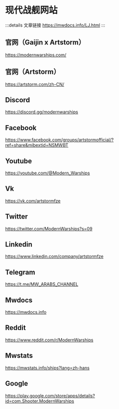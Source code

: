 # 现代战舰网站
:::details 文章链接
https://mwdocs.info/LJ.html
:::
## 官网（Gaijin x Artstorm）

https://modernwarships.com/

## 官网（Artstorm）

https://artstorm.com/zh-CN/

## Discord

https://discord.gg/modernwarships

## Facebook

https://www.facebook.com/groups/artstormofficial/?ref=share&mibextid=NSMWBT

## Youtube

https://youtube.com/@Modern_Warships

## Vk

https://vk.com/artstormfze

## Twitter

https://twitter.com/ModernWarships?s=09

## Linkedin

https://www.linkedin.com/company/artstormfze

## Telegram

https://t.me/MW_ARABS_CHANNEL

## Mwdocs

https://mwdocs.info

## Reddit

https://www.reddit.com/r/ModernWarships

## Mwstats

https://mwstats.info/ships?lang=zh-hans

## Google

https://play.google.com/store/apps/details?id=com.Shooter.ModernWarships
